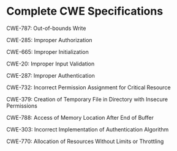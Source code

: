 

# Complete CWE Specifications

CWE-787: Out-of-bounds Write

CWE-285: Improper Authorization

CWE-665: Improper Initialization

CWE-20: Improper Input Validation

CWE-287: Improper Authentication

CWE-732: Incorrect Permission Assignment for Critical Resource

CWE-379: Creation of Temporary File in Directory with Insecure Permissions

CWE-788: Access of Memory Location After End of Buffer

CWE-303: Incorrect Implementation of Authentication Algorithm

CWE-770: Allocation of Resources Without Limits or Throttling